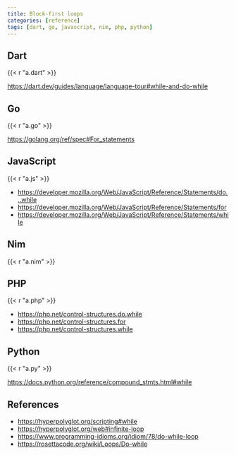 ```yaml
---
title: Block-first loops
categories: [reference]
tags: [dart, go, javascript, nim, php, python]
---
```


## Dart

{{< r "a.dart" >}}

<https://dart.dev/guides/language/language-tour#while-and-do-while>

## Go

{{< r "a.go" >}}

<https://golang.org/ref/spec#For_statements>

## JavaScript

{{< r "a.js" >}}

- <https://developer.mozilla.org/Web/JavaScript/Reference/Statements/do...while>
- <https://developer.mozilla.org/Web/JavaScript/Reference/Statements/for>
- <https://developer.mozilla.org/Web/JavaScript/Reference/Statements/while>

## Nim

{{< r "a.nim" >}}

## PHP

{{< r "a.php" >}}

- <https://php.net/control-structures.do.while>
- <https://php.net/control-structures.for>
- <https://php.net/control-structures.while>

## Python

{{< r "a.py" >}}

<https://docs.python.org/reference/compound_stmts.html#while>

## References

- <https://hyperpolyglot.org/scripting#while>
- <https://hyperpolyglot.org/web#infinite-loop>
- <https://www.programming-idioms.org/idiom/78/do-while-loop>
- <https://rosettacode.org/wiki/Loops/Do-while>
